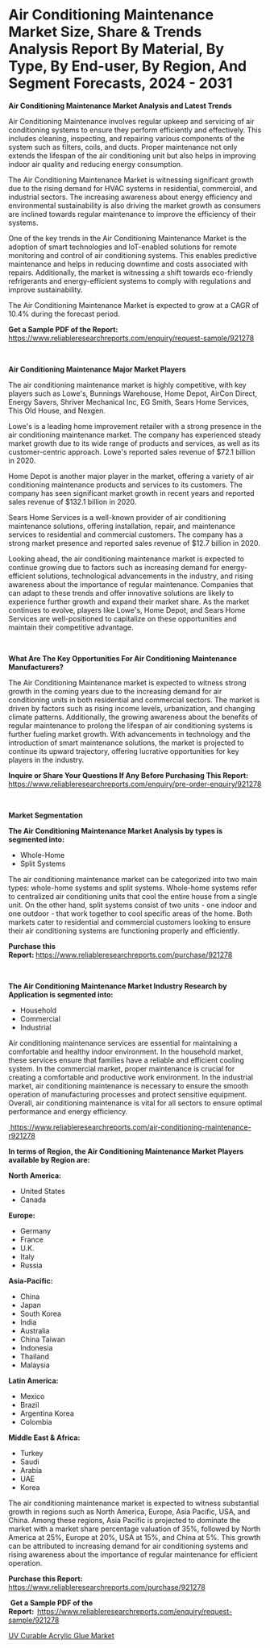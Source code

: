 <p><h1>Air Conditioning Maintenance Market Size, Share & Trends Analysis Report By Material, By Type, By End-user, By Region, And Segment Forecasts, 2024 - 2031</h1></p><p><strong>Air Conditioning Maintenance Market Analysis and Latest Trends</strong></p>
<p><p>Air Conditioning Maintenance involves regular upkeep and servicing of air conditioning systems to ensure they perform efficiently and effectively. This includes cleaning, inspecting, and repairing various components of the system such as filters, coils, and ducts. Proper maintenance not only extends the lifespan of the air conditioning unit but also helps in improving indoor air quality and reducing energy consumption.</p><p>The Air Conditioning Maintenance Market is witnessing significant growth due to the rising demand for HVAC systems in residential, commercial, and industrial sectors. The increasing awareness about energy efficiency and environmental sustainability is also driving the market growth as consumers are inclined towards regular maintenance to improve the efficiency of their systems.</p><p>One of the key trends in the Air Conditioning Maintenance Market is the adoption of smart technologies and IoT-enabled solutions for remote monitoring and control of air conditioning systems. This enables predictive maintenance and helps in reducing downtime and costs associated with repairs. Additionally, the market is witnessing a shift towards eco-friendly refrigerants and energy-efficient systems to comply with regulations and improve sustainability.</p><p>The Air Conditioning Maintenance Market is expected to grow at a CAGR of 10.4% during the forecast period.</p></p>
<p><strong>Get a Sample PDF of the Report:&nbsp;</strong> <a href="https://www.reliableresearchreports.com/enquiry/request-sample/921278">https://www.reliableresearchreports.com/enquiry/request-sample/921278</a></p>
<p>&nbsp;</p>
<p><strong>Air Conditioning Maintenance Major Market Players</strong></p>
<p><p>The air conditioning maintenance market is highly competitive, with key players such as Lowe's, Bunnings Warehouse, Home Depot, AirCon Direct, Energy Savers, Shriver Mechanical Inc, EG Smith, Sears Home Services, This Old House, and Nexgen.</p><p>Lowe's is a leading home improvement retailer with a strong presence in the air conditioning maintenance market. The company has experienced steady market growth due to its wide range of products and services, as well as its customer-centric approach. Lowe's reported sales revenue of $72.1 billion in 2020.</p><p>Home Depot is another major player in the market, offering a variety of air conditioning maintenance products and services to its customers. The company has seen significant market growth in recent years and reported sales revenue of $132.1 billion in 2020.</p><p>Sears Home Services is a well-known provider of air conditioning maintenance solutions, offering installation, repair, and maintenance services to residential and commercial customers. The company has a strong market presence and reported sales revenue of $12.7 billion in 2020.</p><p>Looking ahead, the air conditioning maintenance market is expected to continue growing due to factors such as increasing demand for energy-efficient solutions, technological advancements in the industry, and rising awareness about the importance of regular maintenance. Companies that can adapt to these trends and offer innovative solutions are likely to experience further growth and expand their market share. As the market continues to evolve, players like Lowe's, Home Depot, and Sears Home Services are well-positioned to capitalize on these opportunities and maintain their competitive advantage.</p></p>
<p>&nbsp;</p>
<p><strong>What Are The Key Opportunities For Air Conditioning Maintenance Manufacturers?</strong></p>
<p><p>The Air Conditioning Maintenance market is expected to witness strong growth in the coming years due to the increasing demand for air conditioning units in both residential and commercial sectors. The market is driven by factors such as rising income levels, urbanization, and changing climate patterns. Additionally, the growing awareness about the benefits of regular maintenance to prolong the lifespan of air conditioning systems is further fueling market growth. With advancements in technology and the introduction of smart maintenance solutions, the market is projected to continue its upward trajectory, offering lucrative opportunities for key players in the industry.</p></p>
<p><strong>Inquire or Share Your Questions If Any Before Purchasing This Report:</strong> <a href="https://www.reliableresearchreports.com/enquiry/pre-order-enquiry/921278">https://www.reliableresearchreports.com/enquiry/pre-order-enquiry/921278</a></p>
<p>&nbsp;</p>
<p><strong>Market Segmentation</strong></p>
<p><strong>The Air Conditioning Maintenance Market Analysis by types is segmented into:</strong></p>
<p><ul><li>Whole-Home</li><li>Split Systems</li></ul></p>
<p><p>The air conditioning maintenance market can be categorized into two main types: whole-home systems and split systems. Whole-home systems refer to centralized air conditioning units that cool the entire house from a single unit. On the other hand, split systems consist of two units - one indoor and one outdoor - that work together to cool specific areas of the home. Both markets cater to residential and commercial customers looking to ensure their air conditioning systems are functioning properly and efficiently.</p></p>
<p><strong>Purchase this Report:&nbsp;</strong><a href="https://www.reliableresearchreports.com/purchase/921278">https://www.reliableresearchreports.com/purchase/921278</a></p>
<p>&nbsp;</p>
<p><strong>The Air Conditioning Maintenance Market Industry Research by Application is segmented into:</strong></p>
<p><ul><li>Household</li><li>Commercial</li><li>Industrial</li></ul></p>
<p><p>Air conditioning maintenance services are essential for maintaining a comfortable and healthy indoor environment. In the household market, these services ensure that families have a reliable and efficient cooling system. In the commercial market, proper maintenance is crucial for creating a comfortable and productive work environment. In the industrial market, air conditioning maintenance is necessary to ensure the smooth operation of manufacturing processes and protect sensitive equipment. Overall, air conditioning maintenance is vital for all sectors to ensure optimal performance and energy efficiency.</p></p>
<p><a href="https://www.reliableresearchreports.com/air-conditioning-maintenance-r921278">&nbsp;https://www.reliableresearchreports.com/air-conditioning-maintenance-r921278</a></p>
<p><strong>In terms of Region, the Air Conditioning Maintenance Market Players available by Region are:</strong></p>
<p>
    <p> <strong> North America: </strong>
        <ul>
            <li>United States</li>
            <li>Canada</li>
        </ul>
        </p> 
    <p> <strong> Europe: </strong>
        <ul>
            <li>Germany</li>
            <li>France</li>
            <li>U.K.</li>
            <li>Italy</li>
            <li>Russia</li>
        </ul>
        </p> 
    <p> <strong> Asia-Pacific: </strong>
        <ul>
            <li>China</li>
            <li>Japan</li>
            <li>South Korea</li>
            <li>India</li>
            <li>Australia</li>
            <li>China Taiwan</li>
            <li>Indonesia</li>
            <li>Thailand</li>
            <li>Malaysia</li>
        </ul>
        </p> 
    <p> <strong> Latin America: </strong>
        <ul>
            <li>Mexico</li>
            <li>Brazil</li>
            <li>Argentina Korea</li>
            <li>Colombia</li>
        </ul>
        </p> 
    <p> <strong> Middle East & Africa: </strong>
        <ul>
            <li>Turkey</li>
            <li>Saudi</li>
            <li>Arabia</li>
            <li>UAE</li>
            <li>Korea</li>
        </ul>
    </p>
    </p>
<p><p>The air conditioning maintenance market is expected to witness substantial growth in regions such as North America, Europe, Asia Pacific, USA, and China. Among these regions, Asia Pacific is projected to dominate the market with a market share percentage valuation of 35%, followed by North America at 25%, Europe at 20%, USA at 15%, and China at 5%. This growth can be attributed to increasing demand for air conditioning systems and rising awareness about the importance of regular maintenance for efficient operation.</p></p>
<p><strong>Purchase this Report: </strong><a href="https://www.reliableresearchreports.com/purchase/921278">https://www.reliableresearchreports.com/purchase/921278</a></p>
<p>&nbsp;<strong>Get a Sample PDF of the Report:&nbsp;&nbsp;</strong><a href="https://www.reliableresearchreports.com/enquiry/request-sample/921278">https://www.reliableresearchreports.com/enquiry/request-sample/921278</a></p>
<p><strong></strong></p>
<p><p><a href="https://chivalrous-flock-a86.notion.site/UV-Curable-Acrylic-Glue-Market-Trends-and-Market-Analysis-forecasted-for-period-2024-2031-dae2afe91b23473a8cfb8f9665f77bfa">UV Curable Acrylic Glue Market</a></p></p>
